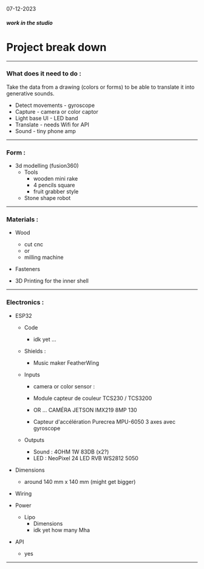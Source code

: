 07-12-2023
##### work in the studio

# Project break down
---
### What does it need to do :

Take the data from a drawing (colors or forms) to be able to translate it into generative sounds.

- Detect movements - gyroscope
- Capture - camera or color captor
- Light base UI - LED band
- Translate - needs Wifi for API
- Sound - tiny phone amp

---
### Form :
- 3d modelling (fusion360)
  - Tools
       - wooden mini rake
       - 4 pencils square
       - fruit grabber style 
   - Stone shape robot

---
### Materials :

- Wood
   - cut cnc
   - or
   - milling machine

- Fasteners

- 3D Printing for the inner shell
   
---
### Electronics : 

- ESP32

   - Code
      - idk yet ...

   - Shields : 
      - Music maker FeatherWing

   - Inputs
     - camera or color sensor : 

     - Module capteur de couleur TCS230 / TCS3200
     - OR ... CAMÉRA JETSON IMX219 8MP 130

     - Capteur d'accélération Purecrea MPU-6050 3 axes avec gyroscope


   - Outputs
     - Sound : 4OHM 1W 83DB (x2?)
     - LED : NeoPixel 24 LED RVB WS2812 5050

- Dimensions 
     - around 140 mm x 140 mm (might get bigger)

- Wiring

- Power
    - Lipo
       - Dimensions
       - idk yet how many Mha

- API 
   - yes


---